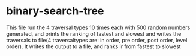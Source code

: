# binary-search-tree
This file run the 4 traversal types 10 times each with 500 random numbers generated, and prints the ranking of fastest and slowest and writes the traversals to file(4 traversaltypes are: in order, pre order, post order, level order). It writes the output to a file, and ranks ir from fastest to slowest
